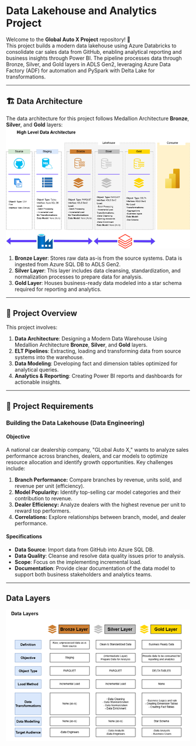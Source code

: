 
# Data Lakehouse and Analytics Project

Welcome to the **Global Auto X Project** repository! 🚀  
This project builds a modern data lakehouse using Azure Databricks to consolidate car sales data from GitHub, enabling analytical reporting and business insights through Power BI. The pipeline processes data through Bronze, Silver, and Gold layers in ADLS Gen2, leveraging Azure Data Factory (ADF) for automation and PySpark with Delta Lake for transformations.

---
## 🏗️ Data Architecture

The data architecture for this project follows Medallion Architecture **Bronze**, **Silver**, and **Gold** layers:
![Data Architecture](docs/DataArchitecture.drawio.png)

1. **Bronze Layer**: Stores raw data as-is from the source systems. Data is ingested from Azure SQL DB to ADLS Gen2.
2. **Silver Layer**: This layer includes data cleansing, standardization, and normalization processes to prepare data for analysis.
3. **Gold Layer**: Houses business-ready data modeled into a star schema required for reporting and analytics.

---
## 📖 Project Overview

This project involves:

1. **Data Architecture**: Designing a Modern Data Warehouse Using Medallion Architecture **Bronze**, **Silver**, and **Gold** layers.
2. **ELT Pipelines**: Extracting, loading and transforming data from source systems into the warehouse.
3. **Data Modeling**: Developing fact and dimension tables optimized for analytical queries.
4. **Analytics & Reporting**: Creating Power BI reports and dashboards for actionable insights.


---

## 🚀 Project Requirements

### Building the Data Lakehouse (Data Engineering)

#### Objective
A national car dealership company, "GLobal Auto X," wants to analyze sales performance across branches, dealers, and car models to optimize resource allocation and identify growth opportunities. Key challenges include:

1. **Branch Performance:** Compare branches by revenue, units sold, and revenue per unit (efficiency).
2. **Model Popularity:** Identify top-selling car model categories and their contribution to revenue.
3. **Dealer Efficiency:** Analyze dealers with the highest revenue per unit to reward top performers.
4. **Correlations:** Explore relationships between branch, model, and dealer performance.

#### Specifications
- **Data Source**: Import data from GitHub into Azure SQL DB.
- **Data Quality**: Cleanse and resolve data quality issues prior to analysis.
- **Scope**: Focus on the implementing incremental load.
- **Documentation**: Provide clear documentation of the data model to support both business stakeholders and analytics teams.
---

## Data Layers
![Data Layers](docs/DataLayers.drawio.png)
